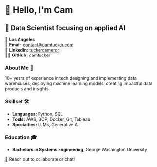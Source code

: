 # 👋 Hello, I'm Cam

## 🚀 Data Scientist focusing on applied AI

📍 **Los Angeles**  
📧 **Email:** [contact@camtucker.com](mailto:contact@camtucker.com)  
🔗 **LinkedIn:** [tuckercameron](https://linkedin.com/in/tuckercameron)  
👨‍💻 **GitHub:** [camtucker](https://github.com/camtucker)

### About Me 📝
10+ years of experience in tech designing and implementing data warehouses,
deploying machine learning models, creating impactful data products and insights.

### Skillset 🛠️
- **Languages:** Python, SQL
- **Tools:** AWS, GCP, Docker, Git, Tableau
- **Specialties:** LLMs, Generative AI

### Education 🎓
- **Bachelors in Systems Engineering**, George Washington University

🔗 Reach out to collaborate or chat! 
